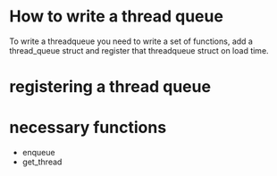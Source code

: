 # How to write a thread queue

To write a threadqueue you need to write a set of functions, add a thread_queue struct and register that threadqueue struct on load time.

# registering a thread queue

# necessary functions

* enqueue
* get_thread
